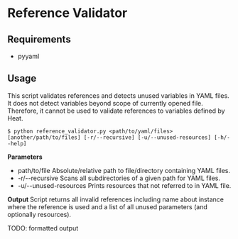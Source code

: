 Reference Validator
===================

<h2> Requirements </h2>
 
 - pyyaml

<h2> Usage </h2>

This script validates references and detects unused variables in YAML files. It does not detect variables beyond scope of currently opened file. Therefore, it cannot be used to validate references to variables defined by Heat.

    $ python reference_validator.py <path/to/yaml/files> [another/path/to/files] [-r/--recursive] [-u/--unused-resources] [-h/--help]

<b> Parameters </b>
<ul>
<li> path/to/file            Absolute/relative path to file/directory containing YAML files. </li>
<li> -r/--recursive          Scans all subdirectories of a given path for YAML files. </li>
<li> -u/--unused-resources   Prints resources that not referred to in YAML file.</li>
</ul>

<b> Output </b>
Script returns all invalid references including name about instance where the reference is used and a list of all unused parameters (and optionally resources).

TODO: formatted output
